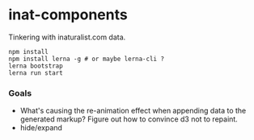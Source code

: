 # inat-components

Tinkering with inaturalist.com data.

```
npm install
npm install lerna -g # or maybe lerna-cli ?
lerna bootstrap
lerna run start
```


### Goals

- What's causing the re-animation effect when appending data to the generated markup? Figure out how to convince d3 not to repaint.
- hide/expand 